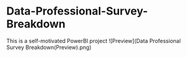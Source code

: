 # Data-Professional-Survey-Breakdown
This is a self-motivated PowerBI project
![Preview](Data Professional Survey Breakdown(Preview).png)
